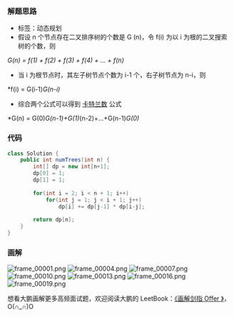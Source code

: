 ### 解题思路

- 标签：动态规划
- 假设 n 个节点存在二叉排序树的个数是 G (n)，令 f(i) 为以 i 为根的二叉搜索树的个数，则

*G(n) = f(1) + f(2) + f(3) + f(4) + ... + f(n)*

- 当 i 为根节点时，其左子树节点个数为 i-1 个，右子树节点为 n-i，则

*f(i) = G(i-1)*G(n-i)*

- 综合两个公式可以得到 [卡特兰数](https://baike.baidu.com/item/%E5%8D%A1%E7%89%B9%E5%85%B0%E6%95%B0 "卡特兰数") 公式

*G(n) = G(0)*G(n-1)+G(1)*(n-2)+...+G(n-1)*G(0)*

### 代码

```Java []
class Solution {
    public int numTrees(int n) {
        int[] dp = new int[n+1];
        dp[0] = 1;
        dp[1] = 1;
        
        for(int i = 2; i < n + 1; i++)
            for(int j = 1; j < i + 1; j++) 
                dp[i] += dp[j-1] * dp[i-j];
        
        return dp[n];
    }
}
```

### 画解

 ![frame_00001.png](https://pic.leetcode-cn.com/211b23ff4c8d336e04cca5960c92ebe7d5274d93bc99b41477d030f7056ec90d-frame_00001.png) ![frame_00004.png](https://pic.leetcode-cn.com/9edafc7a19d279c8456381b574dfa83ff6f8030cc03a62f050adb36e3c4e8cc8-frame_00004.png) ![frame_00007.png](https://pic.leetcode-cn.com/5e13a34a242ad4a1a509b1c54fc17d2e4c81add7d8c5104f96b5f91293af8031-frame_00007.png) ![frame_00010.png](https://pic.leetcode-cn.com/96bb714d079c7aef72465216b1f205cbf78865f6bcc3cf69691f7d46096196e0-frame_00010.png) ![frame_00013.png](https://pic.leetcode-cn.com/e37104d5c9db70f7126fd20d117eb4841b4759a59addcf4cd795a2968dc2b096-frame_00013.png) ![frame_00016.png](https://pic.leetcode-cn.com/69509ce7a83c6c57bc6fb611db21ef1a83c552cc4237e75fb338162c8e128c12-frame_00016.png) ![frame_00019.png](https://pic.leetcode-cn.com/79d1b9afd3eab754adaa5f54f2a203b17c9e3fd6c74aa54cf73ad01a6db5344f-frame_00019.png) 


想看大鹏画解更多高频面试题，欢迎阅读大鹏的 LeetBook：[《画解剑指 Offer 》](https://leetcode-cn.com/leetbook/detail/illustrate-lcof/)，O(∩_∩)O